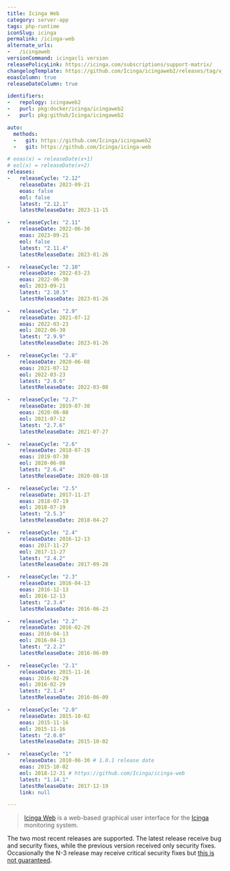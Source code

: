 ```yaml
---
title: Icinga Web
category: server-app
tags: php-runtime
iconSlug: icinga
permalink: /icinga-web
alternate_urls:
-   /icingaweb
versionCommand: icingacli version
releasePolicyLink: https://icinga.com/subscriptions/support-matrix/
changelogTemplate: https://github.com/Icinga/icingaweb2/releases/tag/v__LATEST__/
eoasColumn: true
releaseDateColumn: true

identifiers:
-   repology: icingaweb2
-   purl: pkg:docker/icinga/icingaweb2
-   purl: pkg:github/Icinga/icingaweb2

auto:
  methods:
  -   git: https://github.com/Icinga/icingaweb2
  -   git: https://github.com/Icinga/icinga-web

# eoas(x) = releaseDate(x+1)
# eol(x) = releaseDate(x+2)
releases:
-   releaseCycle: "2.12"
    releaseDate: 2023-09-21
    eoas: false
    eol: false
    latest: "2.12.1"
    latestReleaseDate: 2023-11-15

-   releaseCycle: "2.11"
    releaseDate: 2022-06-30
    eoas: 2023-09-21
    eol: false
    latest: "2.11.4"
    latestReleaseDate: 2023-01-26

-   releaseCycle: "2.10"
    releaseDate: 2022-03-23
    eoas: 2022-06-30
    eol: 2023-09-21
    latest: "2.10.5"
    latestReleaseDate: 2023-01-26

-   releaseCycle: "2.9"
    releaseDate: 2021-07-12
    eoas: 2022-03-23
    eol: 2022-06-30
    latest: "2.9.9"
    latestReleaseDate: 2023-01-26

-   releaseCycle: "2.8"
    releaseDate: 2020-06-08
    eoas: 2021-07-12
    eol: 2022-03-23
    latest: "2.8.6"
    latestReleaseDate: 2022-03-08

-   releaseCycle: "2.7"
    releaseDate: 2019-07-30
    eoas: 2020-06-08
    eol: 2021-07-12
    latest: "2.7.6"
    latestReleaseDate: 2021-07-27

-   releaseCycle: "2.6"
    releaseDate: 2018-07-19
    eoas: 2019-07-30
    eol: 2020-06-08
    latest: "2.6.4"
    latestReleaseDate: 2020-08-18

-   releaseCycle: "2.5"
    releaseDate: 2017-11-27
    eoas: 2018-07-19
    eol: 2018-07-19
    latest: "2.5.3"
    latestReleaseDate: 2018-04-27

-   releaseCycle: "2.4"
    releaseDate: 2016-12-13
    eoas: 2017-11-27
    eol: 2017-11-27
    latest: "2.4.2"
    latestReleaseDate: 2017-09-28

-   releaseCycle: "2.3"
    releaseDate: 2016-04-13
    eoas: 2016-12-13
    eol: 2016-12-13
    latest: "2.3.4"
    latestReleaseDate: 2016-06-23

-   releaseCycle: "2.2"
    releaseDate: 2016-02-29
    eoas: 2016-04-13
    eol: 2016-04-13
    latest: "2.2.2"
    latestReleaseDate: 2016-06-09

-   releaseCycle: "2.1"
    releaseDate: 2015-11-16
    eoas: 2016-02-29
    eol: 2016-02-29
    latest: "2.1.4"
    latestReleaseDate: 2016-06-09

-   releaseCycle: "2.0"
    releaseDate: 2015-10-02
    eoas: 2015-11-16
    eol: 2015-11-16
    latest: "2.0.0"
    latestReleaseDate: 2015-10-02

-   releaseCycle: "1"
    releaseDate: 2010-06-30 # 1.0.1 release date
    eoas: 2015-10-02
    eol: 2018-12-31 # https://github.com/Icinga/icinga-web
    latest: "1.14.1"
    latestReleaseDate: 2017-12-19
    link: null

---
```


> [Icinga Web](https://icinga.com/docs/icinga-web/latest/) is a web-based graphical user interface
> for the [Icinga](/icinga) monitoring system.

The two most recent releases are supported. The latest release receive bug and security fixes, while the previous
version received only security fixes. Occasionally the N-3 release may receive critical security fixes but
[this is not guaranteed](https://github.com/Icinga/icingaweb2/blob/main/SECURITY.md).
